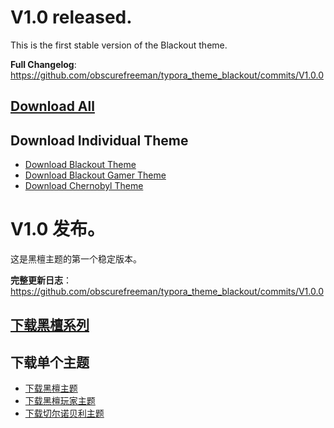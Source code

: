 # V1.0 released.
This is the first stable version of the Blackout theme.

**Full Changelog**: https://github.com/obscurefreeman/typora_theme_blackout/commits/V1.0.0

## [Download All](https://github.com/obscurefreeman/typora_theme_blackout/releases/download/V1.0.0/blackout_theme_pack.zip)

## Download Individual Theme

- [Download Blackout Theme](https://github.com/obscurefreeman/typora_theme_blackout/releases/download/V1.0.0/blackout_theme.zip)
- [Download Blackout Gamer Theme](https://github.com/obscurefreeman/typora_theme_blackout/releases/download/V1.0.0/blackout_theme_gamer.zip)
- [Download Chernobyl Theme](https://github.com/obscurefreeman/typora_theme_blackout/releases/download/V1.0.0/blackout_theme_chernobyl.zip)

# V1.0 发布。
这是黑檀主题的第一个稳定版本。

**完整更新日志**：https://github.com/obscurefreeman/typora_theme_blackout/commits/V1.0.0

## [下载黑檀系列](https://github.com/obscurefreeman/typora_theme_blackout/releases/download/V1.0.0/blackout_theme_pack.zip)

## 下载单个主题

- [下载黑檀主题](https://github.com/obscurefreeman/typora_theme_blackout/releases/download/V1.0.0/blackout_theme.zip)
- [下载黑檀玩家主题](https://github.com/obscurefreeman/typora_theme_blackout/releases/download/V1.0.0/blackout_theme_gamer.zip)
- [下载切尔诺贝利主题](https://github.com/obscurefreeman/typora_theme_blackout/releases/download/V1.0.0/blackout_theme_chernobyl.zip)